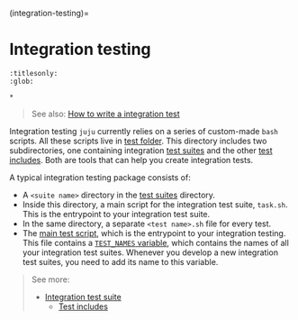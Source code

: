 (integration-testing)=
# Integration testing

```{toctree}
:titlesonly:
:glob:

*
```

> See also: [How to write a integration test](/doc/dev/how-to/write-an-integration-test.md)

Integration testing `juju` currently relies on a series of custom-made `bash` scripts. All these scripts live
in [test folder](/tests). This directory includes two subdirectories, one containing
integration [test suites](/tests/suites) and the
other [test includes](/tests/includes). Both are tools that can help you create
integration tests.

A typical integration testing package consists of:

- A `<suite name>` directory in the [test suites](/tests/suites) directory.
- Inside this directory, a main script for the integration test suite, `task.sh`. This is the entrypoint to your
  integration test suite.
- In the same directory, a separate `<test name>.sh` file for every test.
- The [main test script](/tests/main.sh), which is the entrypoint to your integration testing.
  This file contains a [`TEST_NAMES` variable](https://github.com/juju/juju/blob/main/tests/main.sh#L42),
  which contains the names of all your integration test suites. Whenever you develop a new integration test suites, you
  need to add its name to this variable.

> See more:
> 
> - [Integration test suite](integration-test-suite.md)
>   - [Test includes](test-includes.md)